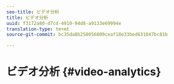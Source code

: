 ```yaml
---
seo-title: ビデオ分析
title: ビデオ分析
uuid: f3172a80-d7cd-4910-94d8-a9133e69994e
translation-type: tm+mt
source-git-commit: bc35da8b258056809ceaf18e33bed631047bc81b

---
```



# ビデオ分析 {#video-analytics}

